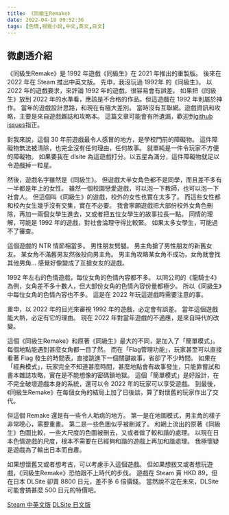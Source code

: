 ```yaml
---
title: 《同級生Remake》
date: 2022-04-18 09:52:36
tags: [色情,視覺小說,中文,英文,日文]
---
```

## 微劇透介紹

《同級生Remake》是 1992 年遊戲《同級生》在 2021 年推出的重製版。
後來在 2022 年在 Steam 推出中英文版。
先申，我沒玩過 1992年 的《同級生》。
以 2022 年的遊戲要求，來評論 1992 年的遊戲，很容易會有誤差。
如果把《同級生》放到 2022 年的水準看，應該是不合格的作品。但這遊戲在 1992 年則屬於神作。
當年的遊戲設計思路，和現在有極大差別。
當時沒有互聯網。遊戲資訊和攻略，主要是來自遊戲雜誌和攻略本。
這篇文章可能會有所遺漏，歡迎到[github issues](https://github.com/tangping360/tangping360.github.io/issues)指正。

對我來說，這個 30 年前遊戲最令人感冒的地方，是學校門前的障礙物。
這件障礙物無法被清除，也完全沒有任何理由，任何故事。
就單純是一件令玩家不方便的障礙物。
如果要我在 dlsite 為這遊戲打分。以五星為滿分，這件障礙物就足以令遊戲掉一粒星。

然後，遊戲名字雖然是《同級生》。
但遊戲大半女角色都不是同學，而且差不多有一半都是年上的女性。
雖然一個校園戀愛遊戲，可以泡一下教師，也可以泡一下社會人。
但這個叫《同級生》的遊戲，校外的女性也實在太多了。
而這些女性都和校內女生幾乎沒有交集，實在不必要。
我會寧願遊戲把大部份校外女角色刪除，再加一兩個女學生進去，又或者把五位女學生的故事拉長一點。
同情的理解，可能是 1992 年的遊戲，對社會淪理守得比較緊。
如果太多女學生，可能過不了審查。

這個遊戲的 NTR 情節相當多。
男性朋友劈腿。
男主角搶了男性朋友的新舊女友。
某女角不滿舊男友然後投向男主角。
男主角攻略某女角不成功，女角就會找其他男角...
感覺好像變成了互搶女友的遊戲。

1992 年左右的色情遊戲，每位女角的色情內容都不多。
以同公司的《龍騎士4》為例，女角差不多十數人，但大部份女角的色情內容份量都極少。
所以《同級生》中每位女角的色情內容也不多。
這是在 2022 年玩這遊戲時需要注意的事。

重申，以 2022 年的目光來審視 1992 年的遊戲，必定會有誤差。
當年這個遊戲能大熱，必定有它的理由。
現在 2022 年對當年遊戲的不適應，是來自時代的改變。

這個《同級生Remake》和原著《同級生》最大的不同，是加入了「簡單模式」。
每個地點能遇到甚麼女角都一目了然。
而在「Flag管理功能」，玩家甚至可以直接看著 Flag 發生的時間表，直接跳進下一個關鍵故事，省卻了不少時間。
如果在「經典模式」，玩家完全不知道甚麼時間，甚麼地點會有故事發生，只能靠嘗試和書本雜誌攻略，實在是不能想像的密碼鎖地獄。
這個「簡單模式」是好設計，在不完全破壞遊戲本身的系統，還可以令 2022 年的玩家可以享受遊戲。
到最後，《同級生Remake》在每個女角的結局上加了日後談，算了對懷舊的玩家作出了交代。

但這個 Remake 還是有一些令人垢病的地方。
第一是在地圖模式，男主角的樣子非常噁心，需要重畫。
第二是一些色圖似乎被刪減了。
和網上流出的原著《同級生》色圖比較，一些大尺度的色圖被刪去，又或者做了較和諧的處理。
以現在日本色情遊戲的尺度，根本不需要在已經夠和諧的遊戲上再加和諧處理。
我極懷疑是遊戲為了輸出日本而自肅。

如果想懷舊又或者想考古，可以考慮手入這個遊戲。
但如果想拔又或者想玩遊戲，《同級生Remake》恐怕跟不上時代的步伐。
遊戲在 Steam 賣 HKD 89，但在日本 DLSite 卻賣 8800 日元，差不多 6 倍價錢。
當然說不定在未來，DLSite 可能會搞甚麼 500 日元的特價吧。

[Steam 中英文版](https://store.steampowered.com/app/1689910/Remake/)
[DLSite 日文版](https://dlsoft.dmm.co.jp/detail/fanzagames_0003pack/)
